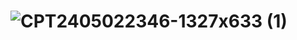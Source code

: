 # ![CPT2405022346-1327x633 (1)](https://github.com/OmerCoskun43/Capstone-Client/assets/144324576/34046da5-ba02-4249-b8d4-adf57d0efca8)
